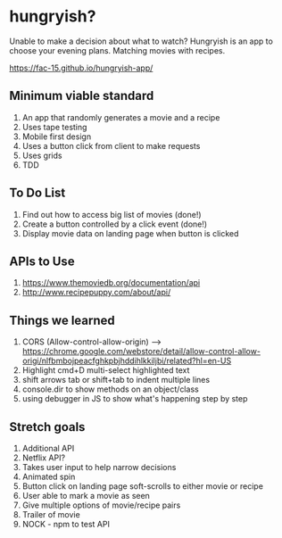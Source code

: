 # hungryish?
Unable to make a decision about what to watch?
Hungryish is an app to choose your evening plans. Matching movies with recipes.

https://fac-15.github.io/hungryish-app/

## Minimum viable standard
1. An app that randomly generates a movie and a recipe
2. Uses tape testing
3. Mobile first design
4. Uses a button click from client to make requests
5. Uses grids
6. TDD

## To Do List
1. Find out how to access big list of movies (done!)
2. Create a button controlled by a click event (done!)
3. Display movie data on landing page when button is clicked

## APIs to Use
1. https://www.themoviedb.org/documentation/api
2. http://www.recipepuppy.com/about/api/

## Things we learned
1. CORS (Allow-control-allow-origin)
  --> https://chrome.google.com/webstore/detail/allow-control-allow-origi/nlfbmbojpeacfghkpbjhddihlkkiljbi/related?hl=en-US
2. Highlight cmd+D multi-select highlighted text
3. shift arrows tab or shift+tab to indent multiple lines
4. console.dir to show methods on an object/class
5. using debugger in JS to show what's happening step by step

## Stretch goals
1. Additional API
2. Netflix API?
3. Takes user input to help narrow decisions
4. Animated spin
5. Button click on landing page soft-scrolls to either movie or recipe
6. User able to mark a movie as seen
7. Give multiple options of movie/recipe pairs
8. Trailer of movie
9. NOCK - npm to test API
